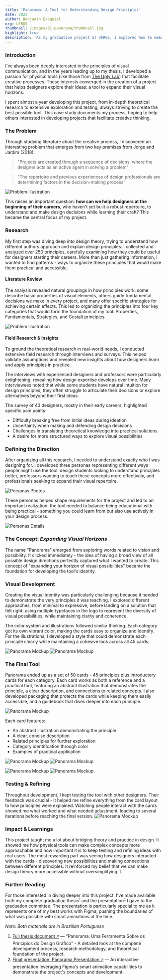 ```yaml
---
title: 'Panorama: A Tool for Understanding Design Principles'
date: 2023
author: Benjamin Ezequiel
org: UFRGS
thumbnail: /images/01-panorama/thumbnail.jpg
highlight: true
description: 'As my graduation project at UFRGS, I explored how to make design principles more accessible and practical for designers early in their careers. The challenge was clear: transform complex theoretical concepts into an intuitive tool that could help inform design decisions.'
---
```


### Introduction

I've always been deeply interested in the principles of visual communication, and in the years leading up to my thesis, I developed a passion for physical tools (like those from [The Ugly Lab](https://theuglylab.com.br/)) that facilitate creative processes. These interests converged in the creation of a project that helps designers explore their ideas: a tool to expand their visual horizons.

I spent almost a year developing this project, from in-depth theoretical research to extensive exploration and testing, always striving to create the best possible tool. This case study documents my process, hoping to help others interested in developing projects that facilitate creative thinking.

### The Problem

Through studying literature about the creative process, I discovered an interesting problem that emerges from two key premises from Jorge and Jardim (2018):

> "Projects are created through a sequence of decisions, where the designer acts as an active agent in solving a problem"

> "The repertoire and previous experiences of design professionals are determining factors in the decision-making process"

<span class="inline-illustration">![Problem Illustration](/images/01-panorama/panorama_i01.svg)</span>

This raises an important question: <span class='highlight'>**how can we help designers at the beginning of their careers**</span>, who haven't yet built a robust repertoire, to understand and make design decisions while learning their craft? This became the central focus of my project.

### Research

My first step was diving deep into design theory, trying to understand how different authors approach and explain design principles. I collected and analyzed over 250 principles, carefully examining how they could be useful for designers starting their careers. More than just gathering information, I wanted to find patterns - ways to organize these principles that would make them practical and accessible.

#### Literature Review

The analysis revealed natural groupings in how principles work: some describe basic properties of visual elements, others guide fundamental decisions we make in every project, and many offer specific strategies for achieving certain effects. This led to organizing the principles into four key categories that would form the foundation of my tool: Properties, Fundamentals, Strategies, and Gestalt principles.

<span class="inline-illustration">![Problem Illustration](/images/01-panorama/panorama_i02.jpg)</span>

#### Field Research & Insights

To ground the theoretical research in real-world needs, I conducted extensive field research through interviews and surveys. This helped validate assumptions and revealed new insights about how designers learn and apply principles in practice.

The interviews with experienced designers and professors were particularly enlightening, revealing how design expertise develops over time. Many interviewees noted that while some students have natural intuition for design principles, they often struggle to articulate their decisions or explore alternatives beyond their first ideas.

The survey of 43 designers, mostly in their early careers, highlighted specific pain points:

- Difficulty breaking free from initial ideas during ideation
- Uncertainty when making and defending design decisions
- Challenges in translating theoretical knowledge into practical solutions
- A desire for more structured ways to explore visual possibilities

### Defining the Direction

After organizing all this research, I needed to understand exactly who I was designing for. I developed three personas representing different ways people might use the tool: design students looking to understand principles better, professors wanting to teach these concepts more effectively, and professionals seeking to expand their visual repertoire.

<span class="inline-illustration">![Personas Photos](/images/01-panorama/panorama_i03.png)
</span>

These personas helped shape requirements for the project and led to an important realization: the tool needed to balance being educational with being practical - something you could learn from but also use actively in your design process.

<span class="inline-illustration">![Personas Details](/images/01-panorama/panorama_i04.png)
</span>

### The Concept: _Expanding Visual Horizons_

The name "Panorama" emerged from exploring words related to vision and possibility. It clicked immediately - the idea of having a broad view of all possible design directions perfectly captured what I wanted to create. This concept of "expanding your horizon of visual possibilities" became the foundation for developing the tool's identity.

### Visual Development

Creating the visual identity was particularly challenging because it needed to demonstrate the very principles it was teaching. I explored different approaches, from minimal to expressive, before landing on a solution that felt right: using multiple typefaces in the logo to represent the diversity of visual possibilities, while maintaining clarity and coherence.

The color system and illustrations followed similar thinking. Each category got its own vibrant color, making the cards easy to organize and identify. For the illustrations, I developed a style that could demonstrate each principle clearly while maintaining a cohesive look across all 45 cards.

![Panorama Mockup](/images/01-panorama/03.jpg)
![Panorama Mockup](/images/01-panorama/04.jpg)

### The Final Tool

Panorama ended up as a set of 50 cards - 45 principles plus introductory cards for each category. Each card works as both a reference and a practical tool, featuring an abstract illustration that demonstrates the principle, a clear description, and connections to related concepts. I also developed packaging that protects the cards while keeping them easily accessible, and a guidebook that dives deeper into each principle.

![Panorama Mockup](/images/01-panorama/05.jpg)

Each card features:

- An abstract illustration demonstrating the principle
- A clear, concise description
- Related principles for further exploration
- Category identification through color
- Examples of practical application

![Panorama Mockup](/images/01-panorama/06.jpg)
![Panorama Mockup](/images/01-panorama/07.jpg)

![Panorama Mockup](/images/01-panorama/08.jpg)
![Panorama Mockup](/images/01-panorama/09.jpg)

### Testing & Refining

Throughout development, I kept testing the tool with other designers. Their feedback was crucial - it helped me refine everything from the card layout to how principles were explained. Watching people interact with the cards showed me what worked and what needed adjustment, leading to several iterations before reaching the final version.
![Panorama Mockup](/images/01-panorama/10.jpg)

### Impact & Learnings

This project taught me a lot about bridging theory and practice in design. It showed me how physical tools can make complex concepts more approachable and how important it is to keep testing and refining ideas with real users.
The most rewarding part was seeing how designers interacted with the cards - discovering new possibilities and making connections between different principles. It reinforced my belief that we can make design theory more accessible without oversimplifying it.

### Further Reading

For those interested in diving deeper into this project, I've made available both my complete graduation thesis¹ and the presentation² I gave to the graduation committee. The presentation is particularly special to me as it represents one of my best works with Figma, pushing the boundaries of what was possible with smart animations at the time.

_Note: Both materials are in Brazilian Portuguese_

1. [Full thesis document 🡥](https://lume.ufrgs.br/handle/10183/270664) — "Panorama: Uma Ferramenta Sobre os Princípios do Design Gráfico" - A detailed look at the complete development process, research methodology, and theoretical foundation of the project.
2. [Final presentation: Panorama Presentation 🡥](https://www.figma.com/proto/UevDg7J1PwNZ0eSsTl4YKc/PPT-Final---TCC?page-id=0%3A1&node-id=1-1016&p=f&viewport=625%2C3803%2C0.35&t=CAU8vWTqJpUu6mZo-1&scaling=min-zoom&content-scaling=fixed&starting-point-node-id=1%3A1016&show-proto-sidebar=1) — An interactive presentation leveraging Figma's smart animation capabilities to demonstrate the project's concepts and development.
